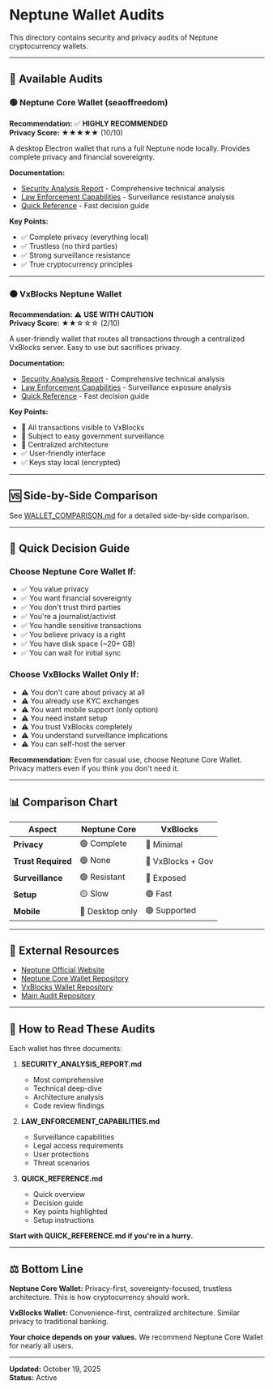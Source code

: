 # Neptune Wallet Audits

This directory contains security and privacy audits of Neptune cryptocurrency wallets.

---

## 📁 Available Audits

### 🟢 Neptune Core Wallet (seaoffreedom)

**Recommendation:** ✅ **HIGHLY RECOMMENDED**  
**Privacy Score:** ★★★★★ (10/10)

A desktop Electron wallet that runs a full Neptune node locally. Provides complete privacy and financial sovereignty.

**Documentation:**

- [Security Analysis Report](./neptune-core-wallet/SECURITY_ANALYSIS_REPORT.md) - Comprehensive technical analysis
- [Law Enforcement Capabilities](./neptune-core-wallet/LAW_ENFORCEMENT_CAPABILITIES.md) - Surveillance resistance analysis
- [Quick Reference](./neptune-core-wallet/QUICK_REFERENCE.md) - Fast decision guide

**Key Points:**

- ✅ Complete privacy (everything local)
- ✅ Trustless (no third parties)
- ✅ Strong surveillance resistance
- ✅ True cryptocurrency principles

---

### 🟠 VxBlocks Neptune Wallet

**Recommendation:** ⚠️ **USE WITH CAUTION**  
**Privacy Score:** ★★☆☆☆ (2/10)

A user-friendly wallet that routes all transactions through a centralized VxBlocks server. Easy to use but sacrifices privacy.

**Documentation:**

- [Security Analysis Report](./vxblocks-neptune-wallet/SECURITY_ANALYSIS_REPORT.md) - Comprehensive technical analysis
- [Law Enforcement Capabilities](./vxblocks-neptune-wallet/LAW_ENFORCEMENT_CAPABILITIES.md) - Surveillance exposure analysis
- [Quick Reference](./vxblocks-neptune-wallet/QUICK_REFERENCE.md) - Fast decision guide

**Key Points:**

- 🔴 All transactions visible to VxBlocks
- 🔴 Subject to easy government surveillance
- 🔴 Centralized architecture
- ✅ User-friendly interface
- ✅ Keys stay local (encrypted)

---

## 🆚 Side-by-Side Comparison

See [WALLET_COMPARISON.md](./WALLET_COMPARISON.md) for a detailed side-by-side comparison.

---

## 🎯 Quick Decision Guide

### Choose Neptune Core Wallet If:

- ✅ You value privacy
- ✅ You want financial sovereignty
- ✅ You don't trust third parties
- ✅ You're a journalist/activist
- ✅ You handle sensitive transactions
- ✅ You believe privacy is a right
- ✅ You have disk space (~20+ GB)
- ✅ You can wait for initial sync

### Choose VxBlocks Wallet Only If:

- ⚠️ You don't care about privacy at all
- ⚠️ You already use KYC exchanges
- ⚠️ You want mobile support (only option)
- ⚠️ You need instant setup
- ⚠️ You trust VxBlocks completely
- ⚠️ You understand surveillance implications
- ⚠️ You can self-host the server

**Recommendation:** Even for casual use, choose Neptune Core Wallet. Privacy matters even if you think you don't need it.

---

## 📊 Comparison Chart

| Aspect             | Neptune Core    | VxBlocks          |
| ------------------ | --------------- | ----------------- |
| **Privacy**        | 🟢 Complete     | 🔴 Minimal        |
| **Trust Required** | 🟢 None         | 🔴 VxBlocks + Gov |
| **Surveillance**   | 🟢 Resistant    | 🔴 Exposed        |
| **Setup**          | 🟡 Slow         | 🟢 Fast           |
| **Mobile**         | 🔴 Desktop only | 🟢 Supported      |

---

## 🔗 External Resources

- [Neptune Official Website](https://neptune.cash)
- [Neptune Core Wallet Repository](https://github.com/seaoffreedom/neptune-core-wallet)
- [VxBlocks Wallet Repository](https://github.com/VxBlocks/neptune-wallet-app)
- [Main Audit Repository](../)

---

## 📖 How to Read These Audits

Each wallet has three documents:

1. **SECURITY_ANALYSIS_REPORT.md**

   - Most comprehensive
   - Technical deep-dive
   - Architecture analysis
   - Code review findings

2. **LAW_ENFORCEMENT_CAPABILITIES.md**

   - Surveillance capabilities
   - Legal access requirements
   - User protections
   - Threat scenarios

3. **QUICK_REFERENCE.md**
   - Quick overview
   - Decision guide
   - Key points highlighted
   - Setup instructions

**Start with QUICK_REFERENCE.md if you're in a hurry.**

---

## ⚖️ Bottom Line

**Neptune Core Wallet:** Privacy-first, sovereignty-focused, trustless architecture. This is how cryptocurrency should work.

**VxBlocks Wallet:** Convenience-first, centralized architecture. Similar privacy to traditional banking.

**Your choice depends on your values.** We recommend Neptune Core Wallet for nearly all users.

---

**Updated:** October 19, 2025  
**Status:** Active

